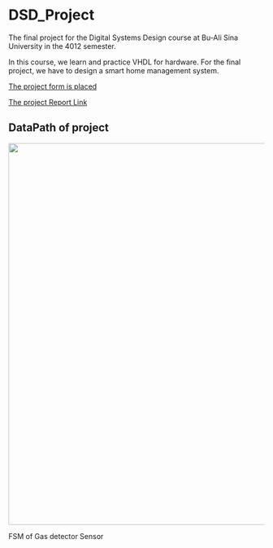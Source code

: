 # DSD_Project
The final project for the Digital Systems Design course at Bu-Ali Sina University in the 4012 semester.

In this course, we learn and practice VHDL for hardware.
For the final project, we have to design a smart home management system.

[The project form is placed](https://github.com/muhmah-motahari/DSD_Project/blob/main/VHDL-Final-Project.pdf)

[The project Report Link](https://docs.google.com/document/d/1yfS_w0zOuH17KE83zXTATzGJ0mLTMPXPNIEBp02tqPY/edit?usp=sharing)

## DataPath of project

<img src = "https://s8.uupload.ir/files/fsm-gasdetector_182g.jpg" width=850 height =750 >
<p>FSM of  Gas detector Sensor </p>

